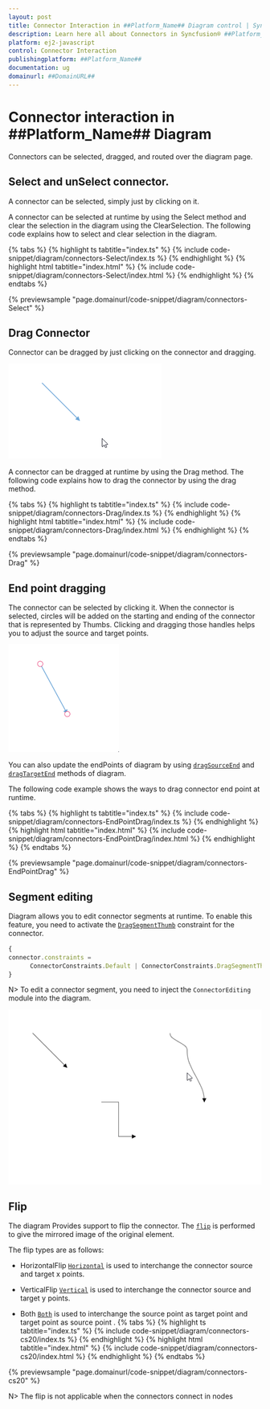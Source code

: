 ```yaml
---
layout: post
title: Connector Interaction in ##Platform_Name## Diagram control | Syncfusion®
description: Learn here all about Connectors in Syncfusion® ##Platform_Name## Diagram control of Syncfusion Essential® JS 2 and more.
platform: ej2-javascript
control: Connector Interaction
publishingplatform: ##Platform_Name##
documentation: ug
domainurl: ##DomainURL##
---
```


# Connector interaction in ##Platform_Name## Diagram

Connectors can be selected, dragged, and routed over the diagram page.

## Select and unSelect connector.

A connector can be selected, simply just by clicking on it.

A connector can be selected at runtime by using the Select method and clear the selection in the diagram using the ClearSelection. The following code explains how to select and clear selection in the diagram.

{% tabs %}
{% highlight ts tabtitle="index.ts" %}
{% include code-snippet/diagram/connectors-Select/index.ts %}
{% endhighlight %}
{% highlight html tabtitle="index.html" %}
{% include code-snippet/diagram/connectors-Select/index.html %}
{% endhighlight %}
{% endtabs %}
        
{% previewsample "page.domainurl/code-snippet/diagram/connectors-Select" %}

## Drag Connector

Connector can be dragged by just clicking on the connector and dragging.

![Connector Drag Gif](../../images//connector-dragGif.gif)

A connector can be dragged at runtime by using the Drag method. The following code explains how to drag the connector by using the drag method.

{% tabs %}
{% highlight ts tabtitle="index.ts" %}
{% include code-snippet/diagram/connectors-Drag/index.ts %}
{% endhighlight %}
{% highlight html tabtitle="index.html" %}
{% include code-snippet/diagram/connectors-Drag/index.html %}
{% endhighlight %}
{% endtabs %}
        
{% previewsample "page.domainurl/code-snippet/diagram/connectors-Drag" %}

## End point dragging

The connector can be selected by clicking it. When the connector is selected, circles will be added on the starting and ending of the connector that is represented by Thumbs. Clicking and dragging those handles helps you to adjust the source and target points.

![End Point drag GIF](../../images//EndPointDragGif.gif)

You can also update the endPoints of diagram by using [`dragSourceEnd`](../api/diagram/#dragsourceend) and [`dragTargetEnd`](../api/diagram/#dragtargetend) methods of diagram. 

The following code example shows the ways to drag connector end point at runtime.

{% tabs %}
{% highlight ts tabtitle="index.ts" %}
{% include code-snippet/diagram/connectors-EndPointDrag/index.ts %}
{% endhighlight %}
{% highlight html tabtitle="index.html" %}
{% include code-snippet/diagram/connectors-EndPointDrag/index.html %}
{% endhighlight %}
{% endtabs %}
        
{% previewsample "page.domainurl/code-snippet/diagram/connectors-EndPointDrag" %}


## Segment editing

Diagram allows you to edit connector segments at runtime. To enable this feature, you need to activate the [`DragSegmentThumb`](../api/diagram/connectorConstraints/) constraint for the connector.

```ts
{
connector.constraints =
      ConnectorConstraints.Default | ConnectorConstraints.DragSegmentThumb;
}

```

N> To edit a connector segment, you need to inject the `ConnectorEditing` module into the diagram.

![Connector segmnet edit](../../images//connectorEditing.gif)

## Flip

The diagram Provides support to flip the connector. The [`flip`](../api/diagram/connector#flip) is performed to give the mirrored image of the original element.

The flip types are as follows:

* HorizontalFlip
 [`Horizontal`](../api/diagram/flipDirection) is used to interchange the connector source and target x points.

* VerticalFlip
[`Vertical`](../api/diagram/flipDirection) is used to interchange the connector source and target y points.

* Both
[`Both`](../api/diagram/flipDirection) is used to interchange the source point as target point and target point as source point
.
{% tabs %}
{% highlight ts tabtitle="index.ts" %}
{% include code-snippet/diagram/connectors-cs20/index.ts %}
{% endhighlight %}
{% highlight html tabtitle="index.html" %}
{% include code-snippet/diagram/connectors-cs20/index.html %}
{% endhighlight %}
{% endtabs %}
        
{% previewsample "page.domainurl/code-snippet/diagram/connectors-cs20" %}

 N> The flip is not applicable when the connectors connect in nodes